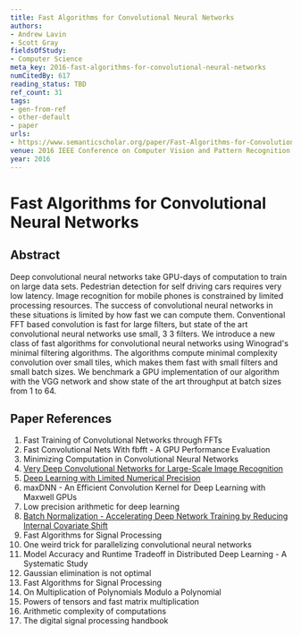 ```yaml
---
title: Fast Algorithms for Convolutional Neural Networks
authors:
- Andrew Lavin
- Scott Gray
fieldsOfStudy:
- Computer Science
meta_key: 2016-fast-algorithms-for-convolutional-neural-networks
numCitedBy: 617
reading_status: TBD
ref_count: 31
tags:
- gen-from-ref
- other-default
- paper
urls:
- https://www.semanticscholar.org/paper/Fast-Algorithms-for-Convolutional-Neural-Networks-Lavin-Gray/d5eadd6f059d742d76441fd0a635a21694dd7392?sort=total-citations
venue: 2016 IEEE Conference on Computer Vision and Pattern Recognition (CVPR)
year: 2016
---
```


# Fast Algorithms for Convolutional Neural Networks

## Abstract

Deep convolutional neural networks take GPU-days of computation to train on large data sets. Pedestrian detection for self driving cars requires very low latency. Image recognition for mobile phones is constrained by limited processing resources. The success of convolutional neural networks in these situations is limited by how fast we can compute them. Conventional FFT based convolution is fast for large filters, but state of the art convolutional neural networks use small, 3 3 filters. We introduce a new class of fast algorithms for convolutional neural networks using Winograd's minimal filtering algorithms. The algorithms compute minimal complexity convolution over small tiles, which makes them fast with small filters and small batch sizes. We benchmark a GPU implementation of our algorithm with the VGG network and show state of the art throughput at batch sizes from 1 to 64.

## Paper References

1. Fast Training of Convolutional Networks through FFTs
2. Fast Convolutional Nets With fbfft - A GPU Performance Evaluation
3. Minimizing Computation in Convolutional Neural Networks
4. [Very Deep Convolutional Networks for Large-Scale Image Recognition](2015-very-deep-convolutional-networks-for-large-scale-image-recognition.md)
5. [Deep Learning with Limited Numerical Precision](2015-deep-learning-with-limited-numerical-precision.md)
6. maxDNN - An Efficient Convolution Kernel for Deep Learning with Maxwell GPUs
7. Low precision arithmetic for deep learning
8. [Batch Normalization - Accelerating Deep Network Training by Reducing Internal Covariate Shift](2015-batch-normalization-accelerating-deep-network-training-by-reducing-internal-covariate-shift.md)
9. Fast Algorithms for Signal Processing
10. One weird trick for parallelizing convolutional neural networks
11. Model Accuracy and Runtime Tradeoff in Distributed Deep Learning - A Systematic Study
12. Gaussian elimination is not optimal
13. Fast Algorithms for Signal Processing
14. On Multiplication of Polynomials Modulo a Polynomial
15. Powers of tensors and fast matrix multiplication
16. Arithmetic complexity of computations
17. The digital signal processing handbook
